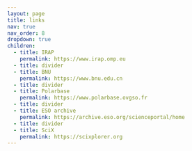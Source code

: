 ```yaml
---
layout: page
title: links
nav: true
nav_order: 8
dropdown: true
children:
  - title: IRAP
    permalink: https://www.irap.omp.eu
  - title: divider
  - title: BNU
    permalink: https://www.bnu.edu.cn
  - title: divider
  - title: Polarbase
    permalink: https://www.polarbase.ovgso.fr
  - title: divider
  - title: ESO archive
    permalink: https://archive.eso.org/scienceportal/home
  - title: divider
  - title: SciX
    permalink: https://scixplorer.org
---
```

